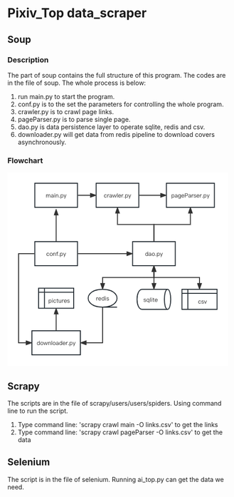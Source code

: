 # Pixiv_Top data_scraper
## Soup
### Description
The part of soup contains the full structure of this program. 
The codes are in the file of soup.
The whole process is below:
1. run main.py to start the program.
2. conf.py is to the set the parameters for controlling the whole program.
3. crawler.py is to crawl page links.
4. pageParser.py is to parse single page.
5. dao.py is data persistence layer to operate sqlite, redis and csv.
6. downloader.py will get data from redis pipeline to download covers asynchronously.

### Flowchart
![flow](data/paragram.png)

## Scrapy 
The scripts are in the file of scrapy/users/users/spiders. 
Using command line to run the script.
1. Type command line: 'scrapy crawl main -O links.csv' to get the links
2. Type command line: 'scrapy crawl pageParser -O links.csv' to get the data 

## Selenium
The script is in the file of selenium. Running ai_top.py can get the data we need.
